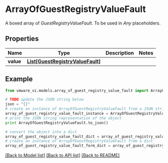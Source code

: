 # ArrayOfGuestRegistryValueFault

A boxed array of *GuestRegistryValueFault*. To be used in *Any* placeholders. 

## Properties
Name | Type | Description | Notes
------------ | ------------- | ------------- | -------------
**value** | [**List[GuestRegistryValueFault]**](GuestRegistryValueFault.md) |  | 

## Example

```python
from vmware_vi.models.array_of_guest_registry_value_fault import ArrayOfGuestRegistryValueFault

# TODO update the JSON string below
json = "{}"
# create an instance of ArrayOfGuestRegistryValueFault from a JSON string
array_of_guest_registry_value_fault_instance = ArrayOfGuestRegistryValueFault.from_json(json)
# print the JSON string representation of the object
print ArrayOfGuestRegistryValueFault.to_json()

# convert the object into a dict
array_of_guest_registry_value_fault_dict = array_of_guest_registry_value_fault_instance.to_dict()
# create an instance of ArrayOfGuestRegistryValueFault from a dict
array_of_guest_registry_value_fault_form_dict = array_of_guest_registry_value_fault.from_dict(array_of_guest_registry_value_fault_dict)
```
[[Back to Model list]](../README.md#documentation-for-models) [[Back to API list]](../README.md#documentation-for-api-endpoints) [[Back to README]](../README.md)


